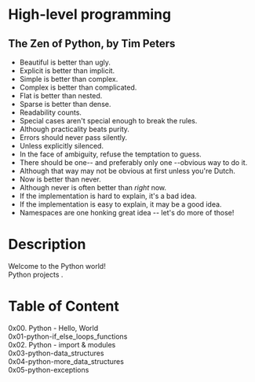 # High-level programming

## The Zen of Python, by Tim Peters
* Beautiful is better than ugly.
* Explicit is better than implicit.
* Simple is better than complex.
* Complex is better than complicated.
* Flat is better than nested.
* Sparse is better than dense.
* Readability counts.
* Special cases aren't special enough to break the rules.
* Although practicality beats purity.
* Errors should never pass silently.
* Unless explicitly silenced.
* In the face of ambiguity, refuse the temptation to guess.
* There should be one-- and preferably only one --obvious way to do it.
* Although that way may not be obvious at first unless you're Dutch.
* Now is better than never.
* Although never is often better than *right* now.
* If the implementation is hard to explain, it's a bad idea.
* If the implementation is easy to explain, it may be a good idea.
* Namespaces are one honking great idea -- let's do more of those!

# Description

 Welcome to the Python world!\
 Python projects .

# Table of Content 
 0x00. Python - Hello, World\
 0x01-python-if_else_loops_functions \
 0x02. Python - import & modules\
 0x03-python-data_structures\
 0x04-python-more_data_structures\
 0x05-python-exceptions
